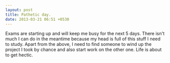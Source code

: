 ```yaml
---
layout: post
title: Pathetic day.
date: 2013-03-21 06:51 +0530
---
```


Exams are starting up and will keep me busy for the next 5 days. There isn't  much I can do in the meantime because my head is full of this stuff I need to study. Apart from the above, I need to find someone to wind up the project I took by chance and also start work on the other one. Life is about to get hectic.

